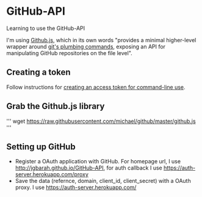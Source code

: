 # GitHub-API
Learning to use the GitHub-API


I'm using [Github.js](https://github.com/michael/github), which in its own words "provides a minimal higher-level wrapper around [git's plumbing commands](http://git-scm.com/book/en/Git-Internals-Plumbing-and-Porcelain), exposing an API for manipulating GitHub repositories on the file level".

## Creating a token

Follow instructions for [creating an access token for command-line use](https://help.github.com/articles/creating-an-access-token-for-command-line-use/).


## Grab the Github.js library

'''
wget https://raw.githubusercontent.com/michael/github/master/github.js
'''


## Setting up GitHub

* Register a OAuth application with GitHub. For homepage url, I use http://jgbarah.github.io/GitHub-API, for auth callback I use https://auth-server.herokuapp.com/proxy
* Save the data (refernce, domain, client_id, client_secret) with a OAuth proxy. I use https://auth-server.herokuapp.com/